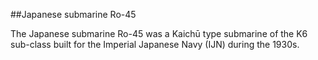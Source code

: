 ##Japanese submarine Ro-45

The Japanese submarine Ro-45 was a Kaichū type submarine of the K6 sub-class built for the Imperial Japanese Navy (IJN) during the 1930s.